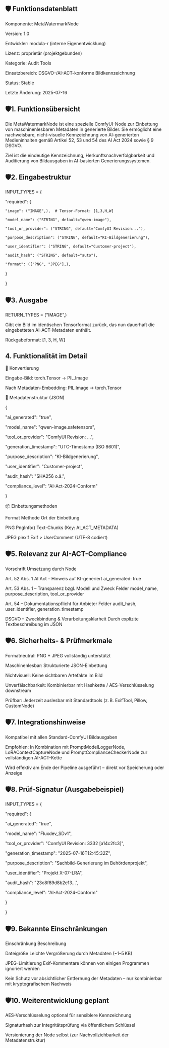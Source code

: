 ## 🛡 Funktionsdatenblatt

Komponente: MetaWatermarkNode

Version: 1.0

Entwickler: modula-r (interne Eigenentwicklung)

Lizenz: proprietär (projektgebunden)

Kategorie: Audit Tools

Einsatzbereich: DSGVO-/AI-ACT-konforme Bildkennzeichnung

Status: Stable

Letzte Änderung: 2025-07-16


## 🛡1. Funktionsübersicht

Die MetaWatermarkNode ist eine spezielle ComfyUI-Node zur Einbettung von maschinenlesbaren Metadaten in generierte Bilder. Sie ermöglicht eine nachweisbare, nicht-visuelle Kennzeichnung von AI-generierten Medieninhalten gemäß Artikel 52, 53 und 54 des AI Act 2024 sowie § 9 DSGVO.

Ziel ist die eindeutige Kennzeichnung, Herkunftsnachverfolgbarkeit und Auditierung von Bildausgaben in AI-basierten Generierungssystemen.


## 🛡2. Eingabestruktur

INPUT_TYPES = {

  "required": {
  
    "image": ("IMAGE",),  # Tensor-Format: [1,3,H,W]
	
    "model_name": ("STRING", default="qwen-image"),
	
    "tool_or_provider": ("STRING", default="ComfyUI Revision..."),
	
    "purpose_description": ("STRING", default="KI-Bildgenerierung"),
	
    "user_identifier": ("STRING", default="Customer-project"),
	
    "audit_hash": ("STRING", default="auto"),
	
    "format": (["PNG", "JPEG"],),
	
  }
  
}
## 🛡3. Ausgabe

RETURN_TYPES = ("IMAGE",)

Gibt ein Bild im identischen Tensorformat zurück, das nun dauerhaft die eingebetteten AI-ACT-Metadaten enthält.

Rückgabeformat: [1, 3, H, W]

## 4. Funktionalität im Detail

🔁 Konvertierung

Eingabe-Bild: torch.Tensor → PIL.Image

Nach Metadaten-Embedding: PIL.Image → torch.Tensor


🧩 Metadatenstruktur (JSON)


{

  "ai_generated": "true",
  
  "model_name": "qwen-image.safetensors",
  
  "tool_or_provider": "ComfyUI Revision: ...",
  
  "generation_timestamp": "UTC-Timestamp (ISO 8601)",
  
  "purpose_description": "KI-Bildgenerierung",
  
  "user_identifier": "Customer-project",
  
  "audit_hash": "SHA256 o.ä.",
  
  "compliance_level": "AI-Act-2024-Conform"
  
}


📦 Einbettungsmethoden

Format	Methode	Ort der Einbettung

PNG	PngInfo()	Text-Chunks (Key: AI_ACT_METADATA)

JPEG	piexif	Exif > UserComment (UTF-8 codiert)


## 🛡5. Relevanz zur AI-ACT-Compliance

Vorschrift	Umsetzung durch Node

Art. 52 Abs. 1 AI Act – Hinweis auf KI-generiert	ai_generated: true

Art. 53 Abs. 1 – Transparenz bzgl. Modell und Zweck	Felder model_name, purpose_description, tool_or_provider

Art. 54 – Dokumentationspflicht für Anbieter	Felder audit_hash, user_identifier, generation_timestamp

DSGVO – Zweckbindung & Verarbeitungsklarheit	Durch explizite Textbeschreibung im JSON



## 🛡6. Sicherheits- & Prüfmerkmale

Formatneutral: PNG + JPEG vollständig unterstützt

Maschinenlesbar: Strukturierte JSON-Einbettung

Nichtvisuell: Keine sichtbaren Artefakte im Bild

Unverfälschbarkeit: Kombinierbar mit Hashkette / AES-Verschlüsselung downstream

Prüfbar: Jederzeit auslesbar mit Standardtools (z. B. ExifTool, Pillow, CustomNode)


## 🛡7. Integrationshinweise

Kompatibel mit allen Standard-ComfyUI Bildausgaben

Empfohlen: In Kombination mit PromptModelLoggerNode, LoRAContextCaptureNode und PromptComplianceCheckerNode zur vollständigen AI-ACT-Kette

Wird effektiv am Ende der Pipeline ausgeführt – direkt vor Speicherung oder Anzeige


## 🛡8. Prüf-Signatur (Ausgabebeispiel)

INPUT_TYPES = {

  "required": {


  "ai_generated": "true",
  
  "model_name": "Fluxdev_SDv1",
  
  "tool_or_provider": "ComfyUI Revision: 3332 [a14c2fc3]",
  
  "generation_timestamp": "2025-07-16T12:45:32Z",
  
  "purpose_description": "Sachbild-Generierung im Behördenprojekt",
  
  "user_identifier": "Projekt X-07-LRA",
  
  "audit_hash": "23c8f89d8b2e13...",
  
  "compliance_level": "AI-Act-2024-Conform"
  
  }

}

## 🛡9. Bekannte Einschränkungen

Einschränkung	Beschreibung

Dateigröße	Leichte Vergrößerung durch Metadaten (~1–5 KB)

JPEG-Limitierung	Exif-Kommentare können von einigen Programmen ignoriert werden

Kein Schutz vor absichtlicher Entfernung der Metadaten – nur kombinierbar mit kryptografischem Nachweis	


## 🛡10. Weiterentwicklung geplant

AES-Verschlüsselung optional für sensiblere Kennzeichnung

Signaturhash zur Integritätsprüfung via öffentlichem Schlüssel

Versionierung der Node selbst (zur Nachvollziehbarkeit der Metadatenstruktur)

